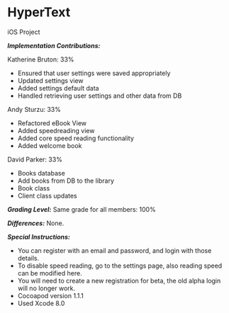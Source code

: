 # HyperText
iOS Project

**_Implementation Contributions:_**

Katherine Bruton: 33%
* Ensured that user settings were saved appropriately
* Updated settings view 
* Added settings default data
* Handled retrieving user settings and other data from DB 

Andy Sturzu: 33%
* Refactored eBook View 
* Added speedreading view
* Added core speed reading functionality
* Added welcome book

David Parker: 33%
* Books database
* Add books from DB to the library
* Book class
* Client class updates

**_Grading Level:_**
Same grade for all members: 100%

**_Differences:_**
None.

**_Special Instructions:_**
* You can register with an email and password, and login with those details.
* To disable speed reading, go to the settings page, also reading speed can be modified here.
* You will need to create a new registration for beta, the old alpha login will no longer work.
* Cocoapod version 1.1.1
* Used Xcode 8.0
